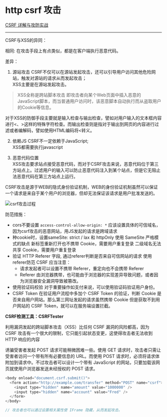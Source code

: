 http csrf 攻击
===


[CSRF 详解与攻防实战](https://segmentfault.com/a/1190000006963312)


---

CSRF与XSS的异同：

相同:
在攻击手段上有点类似，都是在客户端执行恶意代码。

差异：
1. 源站攻击
  CSRF不仅可以在源站发起攻击，还可以引导用户访问其他危险网站，触发对源站的请求从而发起攻击；    
  XSS主要是在源站发起攻击。

  > XSS全称是跨站脚本攻击 即攻击者向某个Web页面中插入恶意的JavaScript脚本，而当普通用户访问时，该恶意脚本自动执行而从盗取用户的Cookie等信息。

  对于XSS的防御手段主要就是输入检查与输出检查，譬如对用户输入的文本框内容进行<、>这样的特殊字符检查。而输出检查则是指对于输出到网页的内容进行过滤或者编解码，譬如使用HTML编码将<转义。

2. 依赖JS
  CSRF不一定依赖于JavaScript;  
  XSS都需要执行javascript

3. 恶意代码位置  
   XSS攻击要求站点接受恶意代码，而对于CSRF攻击来说，恶意代码位于第三方站点上。过滤用户的输入可以防止恶意代码注入到某个站点，但是它无阻止法恶意代码在第三方站点上运行。

CSRF攻击是源于WEB的隐式身份验证机制，WEB的身份验证机制虽然可以保证一个请求是来自于某个用户的浏览器，但却无法保证该请求是用户批准发送的。 

![csrf攻击过程](https://p3-juejin.byteimg.com/tos-cn-i-k3u1fbpfcp/bfbb3cd67fce464c8e9bffa9cb652c31~tplv-k3u1fbpfcp-zoom-in-crop-mark:3024:0:0:0.awebp)

防范措施：
- cors不要设置 `access-control-allow-origin: *` 应该设置具体的可信域名，因为csrf攻击的恶意网站，用JS发起的请求是跨域请求
- 种cookie时，设置sameSite: strict / lax 和 httpOnly
  使用 SameSite 严格模式的缺点
    新标签重新打开也不携带 Cookie，需要用户重复登录
    二级域名无法共享 Cookie，需要用户重复登录
- 验证 HTTP Referer 字段, 通过referer判断是否来自可信网站的请求
  使用referer防范 CSRF 应当注意：
    + 请求发起者可以设置不携带 Referer，重定向也不会携带 Referer
    + Referer 由浏览器携带，也可能由于浏览器的实现差异导致问题，或者因为浏览器安全漏洞导致被篡改。
- 使用验证码校验
  对于重要操作如支付来说，可以使用验证码验证用户身份。
- CSRF Token
  在验证用户流程中多加个 CSRF Token 的验证，判断 Cookie 是否来自用户网站。那么第三网址发起的请求虽然携带 Cookie 但是获取不到用户网站的 CSRF Token，就可以在服务端设置拦截。

**CSRF检测工具：CSRFTester**


利用漏洞发起的跨站脚本攻击（XSS）比任何 CSRF 漏洞的风险都高，因为 CSRF 攻击有一个很大的限制，它只能引起状态变更，这使得攻击者无法收到 HTTP 响应的内容

诱骗受害者发起 POST 请求可能稍微困难一些。使用 GET 请求时，攻击者只需让受害者访问一个带有所有必要信息的 URL。而使用 POST 请求时，必须将请求体附加到请求中。不过攻击者可以设计一个带有 JavaScript 的网站，只要加载该网页就使用户浏览器发送未经授权的 POST 请求。

```js
<body onload="document.csrf.submit()">
  <form action="http://example.com/transfer" method="POST" name="csrf">
    <input type="hidden" name="amount" value="1000000" />
    <input type="hidden" name="account" value="Fred" />
  </form>
</body>

// 攻击者也可以通过设置相关属性使 IFrame 隐藏，从而发起攻击。
```